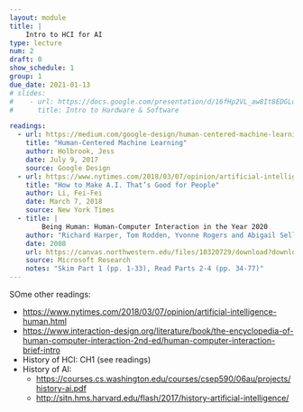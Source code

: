 ```yaml
---
layout: module
title: |
    Intro to HCI for AI
type: lecture
num: 2
draft: 0
show_schedule: 1
group: 1
due_date: 2021-01-13
# slides:
#    - url: https://docs.google.com/presentation/d/16fHp2VL_aw8It8EDGLuWmtKsciXrSyy9l1JcTQmPAec/edit?usp=sharing
#      title: Intro to Hardware & Software

readings:
  - url: https://medium.com/google-design/human-centered-machine-learning-a770d10562cd
    title: "Human-Centered Machine Learning"
    author: Holbrook, Jess
    date: July 9, 2017
    source: Google Design
  - url: https://www.nytimes.com/2018/03/07/opinion/artificial-intelligence-human.html
    title: "How to Make A.I. That’s Good for People"
    author: Li, Fei-Fei
    date: March 7, 2018
    source: New York Times
  - title: |
        Being Human: Human-Computer Interaction in the Year 2020
    author: "Richard Harper, Tom Rodden, Yvonne Rogers and Abigail Sellen"
    date: 2008
    url: https://canvas.northwestern.edu/files/10320729/download?download_frd=1
    source: Microsoft Research
    notes: "Skim Part 1 (pp. 1-33), Read Parts 2-4 (pp. 34-77)"
---
```


SOme other readings: 
* https://www.nytimes.com/2018/03/07/opinion/artificial-intelligence-human.html
* https://www.interaction-design.org/literature/book/the-encyclopedia-of-human-computer-interaction-2nd-ed/human-computer-interaction-brief-intro
* History of HCI: CH1 (see readings)
* History of AI: 
     * https://courses.cs.washington.edu/courses/csep590/06au/projects/history-ai.pdf
     * http://sitn.hms.harvard.edu/flash/2017/history-artificial-intelligence/